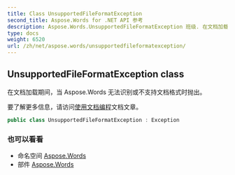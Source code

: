 ```yaml
---
title: Class UnsupportedFileFormatException
second_title: Aspose.Words for .NET API 参考
description: Aspose.Words.UnsupportedFileFormatException 班级. 在文档加载期间当 Aspose.Words 无法识别或不支持文档格式时抛出
type: docs
weight: 6520
url: /zh/net/aspose.words/unsupportedfileformatexception/
---
```

## UnsupportedFileFormatException class

在文档加载期间，当 Aspose.Words 无法识别或不支持文档格式时抛出。

要了解更多信息，请访问[使用文档编程](https://docs.aspose.com/words/net/programming-with-documents/)文档文章。

```csharp
public class UnsupportedFileFormatException : Exception
```

### 也可以看看

* 命名空间 [Aspose.Words](../../aspose.words/)
* 部件 [Aspose.Words](../../)


